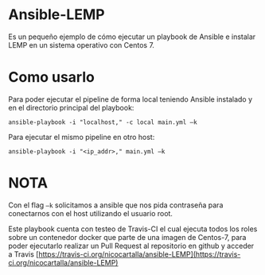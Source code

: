 # Ansible-LEMP

Es un pequeño ejemplo de cómo ejecutar un playbook de Ansible e instalar LEMP en un sistema operativo con Centos 7.

# 
# Como usarlo
Para poder ejecutar el pipeline de forma local teniendo Ansible instalado y en el directorio principal del playbook:

    ansible-playbook -i "localhost," -c local main.yml –k

Para ejecutar el mismo pipeline en otro host:

    ansible-playbook -i "<ip_addr>," main.yml –k

#
# NOTA

Con el flag `–k` solicitamos a ansible que nos pida contraseña para conectarnos con el host utilizando el usuario root.

Este playbook cuenta con testeo de Travis-CI el cual ejecuta todos los roles sobre un contenedor docker  que parte de una imagen de Centos-7, para poder ejecutarlo realizar un Pull Request al repositorio en github y acceder a Travis [https://travis-ci.org/nicocartalla/ansible-LEMP](https://travis-ci.org/nicocartalla/ansible-LEMP)
